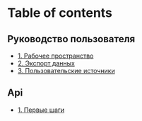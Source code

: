 # Table of contents

## Руководство пользователя <a href="#faq" id="faq"></a>

* [1. Рабочее пространство](README.md)
* [2. Экспорт данных](faq/export.md)
* [3. Пользовательские источники](faq/3.-polzovatelskie-istochniki.md)

## Api

* [1. Первые шаги](api/first-step.md)
